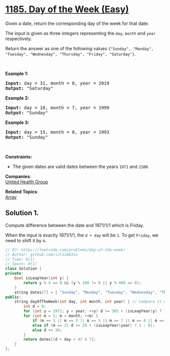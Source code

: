 # [1185. Day of the Week (Easy)](https://leetcode.com/problems/day-of-the-week/)

<p>Given a date, return the corresponding day of the week for that date.</p>

<p>The input is given as three integers representing the <code>day</code>, <code>month</code> and <code>year</code> respectively.</p>

<p>Return the answer as one of the following values&nbsp;<code>{"Sunday", "Monday", "Tuesday", "Wednesday", "Thursday", "Friday", "Saturday"}</code>.</p>

<p>&nbsp;</p>
<p><strong>Example 1:</strong></p>

<pre><strong>Input:</strong> day = 31, month = 8, year = 2019
<strong>Output:</strong> "Saturday"
</pre>

<p><strong>Example 2:</strong></p>

<pre><strong>Input:</strong> day = 18, month = 7, year = 1999
<strong>Output:</strong> "Sunday"
</pre>

<p><strong>Example 3:</strong></p>

<pre><strong>Input:</strong> day = 15, month = 8, year = 1993
<strong>Output:</strong> "Sunday"
</pre>

<p>&nbsp;</p>
<p><strong>Constraints:</strong></p>

<ul>
	<li>The given dates are valid&nbsp;dates between the years <code>1971</code> and <code>2100</code>.</li>
</ul>

**Companies**:  
[United Health Group](https://leetcode.com/company/united-health-group)

**Related Topics**:  
[Array](https://leetcode.com/tag/array/)

## Solution 1.

Compute difference between the date and 1971/1/1 which is Friday.

When the input is exactly 1971/1/1, the `d + day` will be `1`. To get `Friday`, we need to shift it by `4`.

```cpp
// OJ: https://leetcode.com/problems/day-of-the-week/
// Author: github.com/lzl124631x
// Time: O(1)
// Space: O(1)
class Solution {
private:
    bool isLeapYear(int y) {
        return y % 4 == 0 && (y % 100 != 0 || y % 400 == 0);
    }
    string dates[7] = { "Sunday", "Monday", "Tuesday", "Wednesday", "Thursday", "Friday", "Saturday" };
public:
    string dayOfTheWeek(int day, int month, int year) { // Compare it with 1971/1/1 (Friday)
        int d = 0;
        for (int y = 1971; y < year; ++y) d += 365 + (isLeapYear(y) ? 1 : 0);
        for (int m = 1; m < month; ++m) {
            if (m == 1 || m == 3 || m == 5 || m == 7 || m == 8 || m == 10) d += 31;
            else if (m == 2) d += 28 + (isLeapYear(year) ? 1 : 0);
            else d += 30;
        }
        return dates[(d + day + 4) % 7];
    }
};
```
